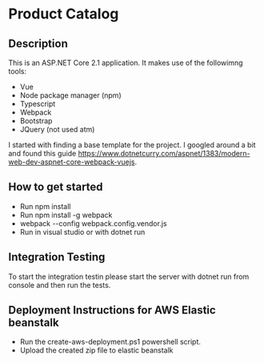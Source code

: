 # Product Catalog

## Description
This is an ASP.NET Core 2.1 application. It makes use of the followimng tools:
* Vue
* Node package manager (npm)
* Typescript
* Webpack
* Bootstrap
* JQuery (not used atm)

I started with finding a base template for the project. I googled around a bit and found this guide https://www.dotnetcurry.com/aspnet/1383/modern-web-dev-aspnet-core-webpack-vuejs. 

## How to get started
* Run npm install
* Run npm install -g webpack
* webpack --config webpack.config.vendor.js
* Run in visual studio or with dotnet run

## Integration Testing
To start the integration testin please start the server with dotnet run from console and then run the tests.	

## Deployment Instructions for AWS Elastic beanstalk
* Run the create-aws-deployment.ps1 powershell script.
* Upload the created zip file to elastic beanstalk